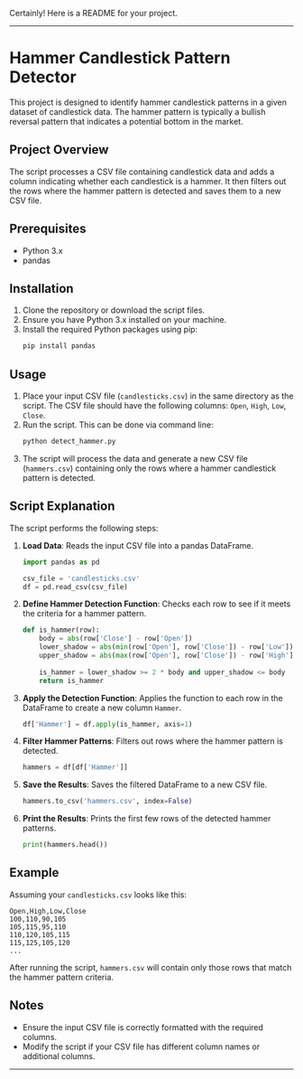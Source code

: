 Certainly! Here is a README for your project.

---

# Hammer Candlestick Pattern Detector

This project is designed to identify hammer candlestick patterns in a given dataset of candlestick data. The hammer pattern is typically a bullish reversal pattern that indicates a potential bottom in the market.

## Project Overview

The script processes a CSV file containing candlestick data and adds a column indicating whether each candlestick is a hammer. It then filters out the rows where the hammer pattern is detected and saves them to a new CSV file.

## Prerequisites

- Python 3.x
- pandas

## Installation

1. Clone the repository or download the script files.
2. Ensure you have Python 3.x installed on your machine.
3. Install the required Python packages using pip:
    ```sh
    pip install pandas
    ```

## Usage

1. Place your input CSV file (`candlesticks.csv`) in the same directory as the script. The CSV file should have the following columns: `Open`, `High`, `Low`, `Close`.
2. Run the script. This can be done via command line:
    ```sh
    python detect_hammer.py
    ```
3. The script will process the data and generate a new CSV file (`hammers.csv`) containing only the rows where a hammer candlestick pattern is detected.

## Script Explanation

The script performs the following steps:

1. **Load Data**: Reads the input CSV file into a pandas DataFrame.
    ```python
    import pandas as pd

    csv_file = 'candlesticks.csv'
    df = pd.read_csv(csv_file)
    ```

2. **Define Hammer Detection Function**: Checks each row to see if it meets the criteria for a hammer pattern.
    ```python
    def is_hammer(row):
        body = abs(row['Close'] - row['Open'])
        lower_shadow = abs(min(row['Open'], row['Close']) - row['Low'])
        upper_shadow = abs(max(row['Open'], row['Close']) - row['High'])
        
        is_hammer = lower_shadow >= 2 * body and upper_shadow <= body
        return is_hammer
    ```

3. **Apply the Detection Function**: Applies the function to each row in the DataFrame to create a new column `Hammer`.
    ```python
    df['Hammer'] = df.apply(is_hammer, axis=1)
    ```

4. **Filter Hammer Patterns**: Filters out rows where the hammer pattern is detected.
    ```python
    hammers = df[df['Hammer']]
    ```

5. **Save the Results**: Saves the filtered DataFrame to a new CSV file.
    ```python
    hammers.to_csv('hammers.csv', index=False)
    ```

6. **Print the Results**: Prints the first few rows of the detected hammer patterns.
    ```python
    print(hammers.head())
    ```

## Example

Assuming your `candlesticks.csv` looks like this:
```
Open,High,Low,Close
100,110,90,105
105,115,95,110
110,120,105,115
115,125,105,120
...
```

After running the script, `hammers.csv` will contain only those rows that match the hammer pattern criteria.

## Notes

- Ensure the input CSV file is correctly formatted with the required columns.
- Modify the script if your CSV file has different column names or additional columns.

---

